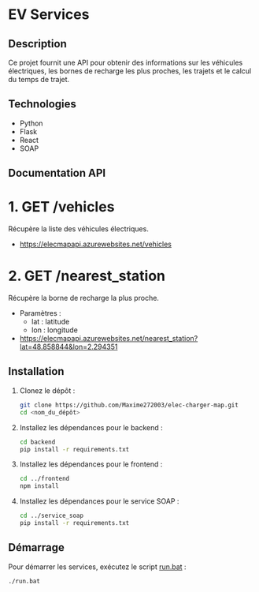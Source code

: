 # EV Services

## Description
Ce projet fournit une API pour obtenir des informations sur les véhicules électriques, les bornes de recharge les plus proches, les trajets et le calcul du temps de trajet.


## Technologies
- Python
- Flask
- React
- SOAP

## Documentation API

# 1. GET /vehicles
Récupère la liste des véhicules électriques.
- https://elecmapapi.azurewebsites.net/vehicles

# 2. GET /nearest_station
Récupère la borne de recharge la plus proche.
- Paramètres :
    - lat : latitude
    - lon : longitude
- https://elecmapapi.azurewebsites.net/nearest_station?lat=48.858844&lon=2.294351


## Installation

1. Clonez le dépôt :
    ```sh
    git clone https://github.com/Maxime272003/elec-charger-map.git
    cd <nom_du_dépôt>
    ```

2. Installez les dépendances pour le backend :
    ```sh
    cd backend
    pip install -r requirements.txt
    ```

3. Installez les dépendances pour le frontend :
    ```sh
    cd ../frontend
    npm install
    ```

4. Installez les dépendances pour le service SOAP :
    ```sh
    cd ../service_soap
    pip install -r requirements.txt
    ```

## Démarrage

Pour démarrer les services, exécutez le script [run.bat](http://_vscodecontentref_/1) :
```sh
./run.bat
